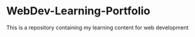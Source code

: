 # WebDev-Learning-Portfolio
This is a repository containing my learning content for web development
